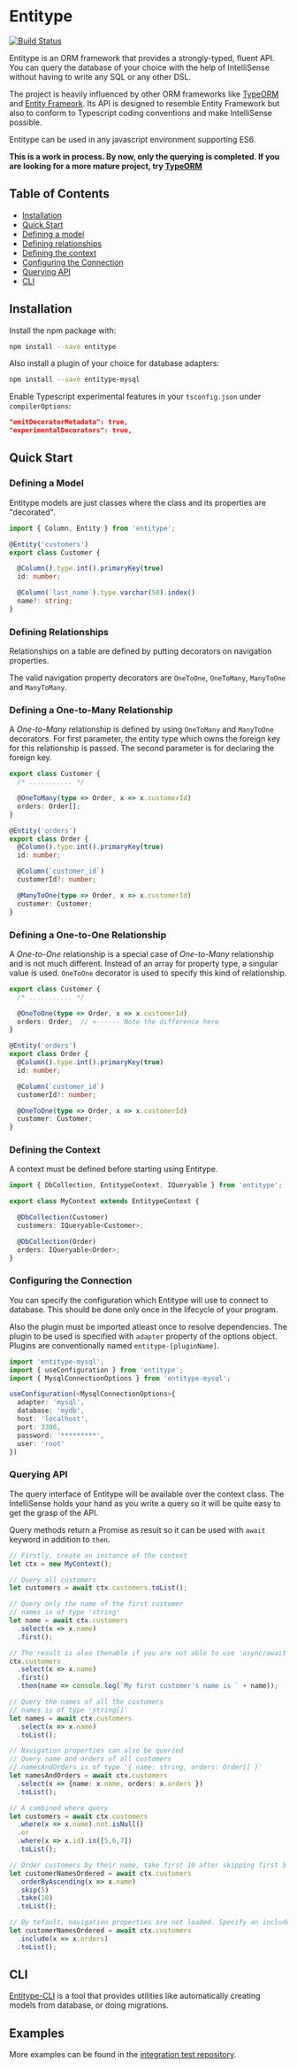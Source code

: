# Entitype

<!-- Badges section here. -->
[![Build Status](https://travis-ci.org/KurtGokhan/entitype.svg?branch=master)][travis-badge-url]

Entitype is an ORM framework that provides a strongly-typed, fluent API. You can query the database of your choice with the help of IntelliSense without having to write any SQL or any other DSL.

The project is heavily influenced by other ORM frameworks like [TypeORM][typeorm-url] and [Entity Frameork][entity-framework-url]. Its API is designed to resemble Entity Framework but also to conform to Typescript coding conventions and make IntelliSense possible.

Entitype can be used in any javascript environment supporting ES6.

__This is a work in process. By now, only the querying is completed. If you are looking for a more mature project, try [TypeORM][typeorm-url]__

## Table of Contents

* [Installation](#installation)
* [Quick Start](#quick-start)
* [Defining a model](#defining-a-model)
* [Defining relationships](#defining-relationships)
* [Defining the context](#defining-the-context)
* [Configuring the Connection](#configuring-the-connection)
* [Querying API](#querying-api)
* [CLI](#cli)

## Installation

Install the npm package with:

```bash
npm install --save entitype
```

Also install a plugin of your choice for database adapters:

```bash
npm install --save entitype-mysql
```

Enable Typescript experimental features in your `tsconfig.json` under `compilerOptions`:

```json
"emitDecoratorMetadata": true,
"experimentalDecorators": true,
```

## Quick Start

### Defining a Model

Entitype models are just classes where the class and its properties are "decorated".

```typescript
import { Column, Entity } from 'entitype';

@Entity('customers')
export class Customer {

  @Column().type.int().primaryKey(true)
  id: number;

  @Column(`last_name`).type.varchar(50).index()
  name?: string;
}
```

### Defining Relationships

Relationships on a table are defined by putting decorators on navigation properties.

The valid navigation property decorators are `OneToOne`, `OneToMany`, `ManyToOne` and `ManyToMany`.

### Defining a One-to-Many Relationship

A *One-to-Many* relationship is defined by using `OneToMany` and `ManyToOne` decorators. For first parameter, the entity type which owns the foreign key for this relationship is passed. The second parameter is for declaring the foreign key.

```typescript
export class Customer {
  /* ........... */

  @OneToMany(type => Order, x => x.customerId)
  orders: Order[];
}

@Entity('orders')
export class Order {
  @Column().type.int().primaryKey(true)
  id: number;

  @Column(`customer_id`)
  customerId?: number;

  @ManyToOne(type => Order, x => x.customerId)
  customer: Customer;
}
```

### Defining a One-to-One Relationship

A *One-to-One* relationship is a special case of *One-to-Many* relationship and is not much different. Instead of an array for property type, a singular value is used. `OneToOne` decorator is used to specify this kind of relationship.

```typescript
export class Customer {
  /* ........... */

  @OneToOne(type => Order, x => x.customerId)
  orders: Order;  // <------ Note the difference here
}

@Entity('orders')
export class Order {
  @Column().type.int().primaryKey(true)
  id: number;

  @Column(`customer_id`)
  customerId?: number;

  @OneToOne(type => Order, x => x.customerId)
  customer: Customer;
}
```

### Defining the Context

A context must be defined before starting using Entitype.

```typescript
import { DbCollection, EntitypeContext, IQueryable } from 'entitype';

export class MyContext extends EntitypeContext {

  @DbCollection(Customer)
  customers: IQueryable<Customer>;

  @DbCollection(Order)
  orders: IQueryable<Order>;
}

```

### Configuring the Connection

You can specify the configuration which Entitype will use to connect to database. This should be done only once in the lifecycle of your program.

Also the plugin must be imported atleast once to resolve dependencies. The plugin to be used is specified with `adapter` property of the options object. Plugins are conventionally named `entitype-[pluginName]`.

```typescript
import 'entitype-mysql';
import { useConfiguration } from 'entitype';
import { MysqlConnectionOptions } from 'entitype-mysql';

useConfiguration(<MysqlConnectionOptions>{
  adapter: 'mysql',
  database: 'mydb',
  host: 'localhost',
  port: 3306,
  password: '*********',
  user: 'root'
})
```

### Querying API

The query interface of Entitype will be available over the context class. The IntelliSense holds your hand as you write a query so it will be quite easy to get the grasp of the API.

Query methods return a Promise as result so it can be used with `await` keyword in addition to `then`.

```typescript
// Firstly, create an instance of the context
let ctx = new MyContext();

// Query all customers
let customers = await ctx.customers.toList();

// Query only the name of the first customer
// names is of type 'string'
let name = await ctx.customers
  .select(x => x.name)
  .first();

// The result is also thenable if you are not able to use 'async/await' feature
ctx.customers
  .select(x => x.name)
  .first()
  .then(name => console.log(`My first customer's name is ` + name));

// Query the names of all the customers
// names is of type 'string[]'
let names = await ctx.customers
  .select(x => x.name)
  .toList();

// Navigation properties can also be queried
// Query name and orders of all customers
// namesAndOrders is of type '{ name: string, orders: Order[] }'
let namesAndOrders = await ctx.customers
  .select(x => {name: x.name, orders: x.orders })
  .toList();

// A combined where query
let customers = await ctx.customers
  .where(x => x.name).not.isNull()
  .or
  .where(x => x.id).in([5,6,7])
  .toList();

// Order customers by their name, take first 10 after skipping first 5
let customerNamesOrdered = await ctx.customers
  .orderByAscending(x => x.name)
  .skip(5)
  .take(10)
  .toList();

// By tefault, navigation properties are not loaded. Specify an include to load them.
let customerNamesOrdered = await ctx.customers
  .include(x => x.orders)
  .toList();
```

## CLI

[Entitype-CLI][entitype-cli-url] is a tool that provides utilities like automatically creating models from database, or doing migrations.

## Examples

More examples can be found in the [integration test repository][entitype-integration-tests-url].

[travis-badge-url]: https://travis-ci.org/KurtGokhan/entitype
[entitype-url]: https://github.com/KurtGokhan/entitype
[entitype-cli-url]: https://github.com/KurtGokhan/entitype-cli
[entitype-integration-tests-url]: https://github.com/KurtGokhan/entitype-integration-tests
[typeorm-url]: https://github.com/typeorm/typeorm
[entity-framework-url]: https://github.com/aspnet/EntityFramework6

